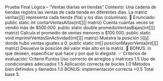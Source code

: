 Prueba Final Lógica – “Ventas diarias en tiendas”
Contexto:
Una cadena de tiendas registra las ventas de cada tienda en diferentes días. La matriz ventas[][] representa cada tienda (fila) y los días (columnas).
🔧 Enunciado:
public static int contarVentasAltas(int[][] matriz)
Cuenta cuántas veces se vendió más de $500.000.
public static double promedioVentasBajas(int[][] matriz)
Calcula el promedio de ventas menores a $100.000.
public static void imprimirVentasSinActividad(int[][] matriz)
Muestra la posición [i][j] donde hubo ventas iguales a 0.
public static int[] posicionMayorVenta(int[][] matriz)
Devuelve la posición del valor más alto en la matriz.
🎯 BONUS:
lo que deseen, especificar qué hace y por qué lo elegiste.
✅ Criterios de evaluación:
Criterio
Puntos
Uso correcto de arreglos y matrices
1.5
Uso de condicionales adecuados
1.5
Aplicación correcta de bucles
1.0
Métodos bien definidos y llamados
1.0
BONUS: implementación correcta
+0.5
Total base
5.
